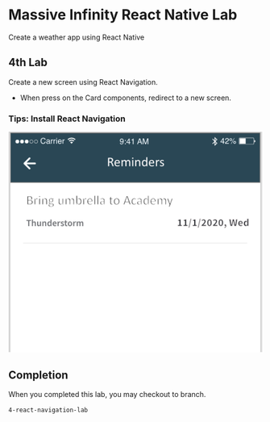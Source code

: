 # Massive Infinity React Native Lab

Create a weather app using React Native

## 4th Lab 
Create a new screen using React Navigation. 
- When press on the Card components, redirect to a new screen.

### Tips: Install React Navigation

![Lab 4 screenshot](/assets/screenshots/lab4.png)

## Completion
When you completed this lab, you may checkout to branch. 

```bash
4-react-navigation-lab
```